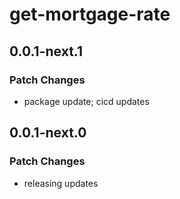 # get-mortgage-rate

## 0.0.1-next.1

### Patch Changes

- package update; cicd updates

## 0.0.1-next.0

### Patch Changes

- releasing updates
